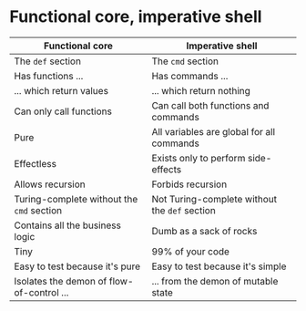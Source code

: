 # Functional core, imperative shell

| Functional core  | Imperative shell |
| ------------- | ------------- |
| The `def` section | The `cmd` section |
| Has functions ... | Has commands ... |
| ... which return values | ... which return nothing |
| Can only call functions | Can call both functions and commands |
| Pure | All variables are global for all commands |
| Effectless | Exists only to perform side-effects |
| Allows recursion | Forbids recursion |
| Turing-complete without the `cmd` section | Not Turing-complete without the `def` section |
| Contains all the business logic | Dumb as a sack of rocks |
| Tiny | 99% of your code |
| Easy to test because it's pure | Easy to test because it's simple |
| Isolates the demon of flow-of-control ... | ... from the demon of mutable state |

